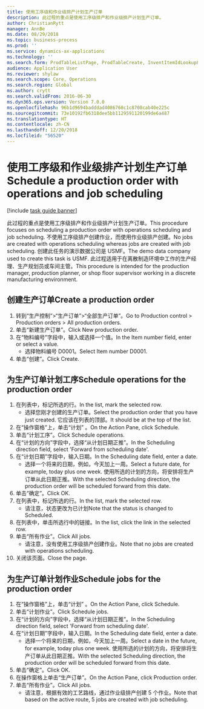 ```yaml
---
title: 使用工序级和作业级排产计划生产订单
description: 此过程的重点是使用工序级排产和作业级排产计划生产订单。
author: ChristianRytt
manager: AnnBe
ms.date: 08/29/2018
ms.topic: business-process
ms.prod: ''
ms.service: dynamics-ax-applications
ms.technology: ''
ms.search.form: ProdTableListPage, ProdTableCreate, InventItemIdLookupPurchase, ProdSchedule, ProdTable, ProdRouteJob
audience: Application User
ms.reviewer: shylaw
ms.search.scope: Core, Operations
ms.search.region: Global
ms.author: crytt
ms.search.validFrom: 2016-06-30
ms.dyn365.ops.version: Version 7.0.0
ms.openlocfilehash: 96b1d9694badddad4086768c1c8708cab40e225c
ms.sourcegitcommit: 73e10192fb6318dee5bb1129591120199de6a487
ms.translationtype: HT
ms.contentlocale: zh-CN
ms.lasthandoff: 12/20/2018
ms.locfileid: "56520"
---
```

# <a name="schedule-a-production-order-with-operations-and-job-scheduling"></a><span data-ttu-id="a82ef-103">使用工序级和作业级排产计划生产订单</span><span class="sxs-lookup"><span data-stu-id="a82ef-103">Schedule a production order with operations and job scheduling</span></span>

[!include [task guide banner](../../includes/task-guide-banner.md)]

<span data-ttu-id="a82ef-104">此过程的重点是使用工序级排产和作业级排产计划生产订单。</span><span class="sxs-lookup"><span data-stu-id="a82ef-104">This procedure focuses on scheduling a production order with operations scheduling and job scheduling.</span></span> <span data-ttu-id="a82ef-105">不使用工序级排产创建作业，而使用作业级排产创建。</span><span class="sxs-lookup"><span data-stu-id="a82ef-105">No jobs are created with operations scheduling whereas jobs are created with job scheduling.</span></span> <span data-ttu-id="a82ef-106">创建此任务的演示数据公司是 USMF。</span><span class="sxs-lookup"><span data-stu-id="a82ef-106">The demo data company used to create this task is USMF.</span></span> <span data-ttu-id="a82ef-107">此过程适用于在离散制造环境中工作的生产经理、生产规划员或车间主管。</span><span class="sxs-lookup"><span data-stu-id="a82ef-107">This procedure is intended for the production manager, production planner, or shop floor supervisor working in a discrete manufacturing environment.</span></span>


## <a name="create-a-production-order"></a><span data-ttu-id="a82ef-108">创建生产订单</span><span class="sxs-lookup"><span data-stu-id="a82ef-108">Create a production order</span></span>
1. <span data-ttu-id="a82ef-109">转到“生产控制”>“生产订单”>“全部生产订单”。</span><span class="sxs-lookup"><span data-stu-id="a82ef-109">Go to Production control > Production orders > All production orders.</span></span>
2. <span data-ttu-id="a82ef-110">单击“新建生产订单”。</span><span class="sxs-lookup"><span data-stu-id="a82ef-110">Click New production order.</span></span>
3. <span data-ttu-id="a82ef-111">在“物料编号”字段中，输入或选择一个值。</span><span class="sxs-lookup"><span data-stu-id="a82ef-111">In the Item number field, enter or select a value.</span></span>
    * <span data-ttu-id="a82ef-112">选择物料编号 D0001。</span><span class="sxs-lookup"><span data-stu-id="a82ef-112">Select Item number D0001.</span></span>  
4. <span data-ttu-id="a82ef-113">单击“创建”。</span><span class="sxs-lookup"><span data-stu-id="a82ef-113">Click Create.</span></span>

## <a name="schedule-operations-for-the-production-order"></a><span data-ttu-id="a82ef-114">为生产订单计划工序</span><span class="sxs-lookup"><span data-stu-id="a82ef-114">Schedule operations for the production order</span></span>
1. <span data-ttu-id="a82ef-115">在列表中，标记所选的行。</span><span class="sxs-lookup"><span data-stu-id="a82ef-115">In the list, mark the selected row.</span></span>
    * <span data-ttu-id="a82ef-116">选择您刚才创建的生产订单。</span><span class="sxs-lookup"><span data-stu-id="a82ef-116">Select the production order that you have just created.</span></span> <span data-ttu-id="a82ef-117">它应该在列表的顶部。</span><span class="sxs-lookup"><span data-stu-id="a82ef-117">It should be at the top of the list.</span></span>      
2. <span data-ttu-id="a82ef-118">在“操作窗格”上，单击“计划” 。</span><span class="sxs-lookup"><span data-stu-id="a82ef-118">On the Action Pane, click Schedule.</span></span>
3. <span data-ttu-id="a82ef-119">单击“计划工序”。</span><span class="sxs-lookup"><span data-stu-id="a82ef-119">Click Schedule operations.</span></span>
4. <span data-ttu-id="a82ef-120">在“计划的方向”字段中，选择“从计划日期正推”。</span><span class="sxs-lookup"><span data-stu-id="a82ef-120">In the Scheduling direction field, select 'Forward from scheduling date'.</span></span>
5. <span data-ttu-id="a82ef-121">在“计划日期”字段中，输入日期。</span><span class="sxs-lookup"><span data-stu-id="a82ef-121">In the Scheduling date field, enter a date.</span></span>
    * <span data-ttu-id="a82ef-122">选择一个将来的日期，例如，今天加上一周。</span><span class="sxs-lookup"><span data-stu-id="a82ef-122">Select a future date, for example, today plus one week.</span></span> <span data-ttu-id="a82ef-123">使用所选的计划的方向，将安排将生产订单从此日期正推。</span><span class="sxs-lookup"><span data-stu-id="a82ef-123">With the selected Scheduling direction, the production order will be scheduled forward from this date.</span></span>  
6. <span data-ttu-id="a82ef-124">单击“确定”。</span><span class="sxs-lookup"><span data-stu-id="a82ef-124">Click OK.</span></span>
7. <span data-ttu-id="a82ef-125">在列表中，标记所选的行。</span><span class="sxs-lookup"><span data-stu-id="a82ef-125">In the list, mark the selected row.</span></span>
    * <span data-ttu-id="a82ef-126">请注意，状态更改为已计划</span><span class="sxs-lookup"><span data-stu-id="a82ef-126">Note that the status is changed to Scheduled.</span></span>  
8. <span data-ttu-id="a82ef-127">在列表中，单击所选行中的链接。</span><span class="sxs-lookup"><span data-stu-id="a82ef-127">In the list, click the link in the selected row.</span></span>
9. <span data-ttu-id="a82ef-128">单击“所有作业”。</span><span class="sxs-lookup"><span data-stu-id="a82ef-128">Click All jobs.</span></span>
    * <span data-ttu-id="a82ef-129">请注意，没有使用工序级排产创建作业。</span><span class="sxs-lookup"><span data-stu-id="a82ef-129">Note that no jobs are created with operations scheduling.</span></span>  
10. <span data-ttu-id="a82ef-130">关闭该页面。</span><span class="sxs-lookup"><span data-stu-id="a82ef-130">Close the page.</span></span>

## <a name="schedule-jobs-for-the-production-order"></a><span data-ttu-id="a82ef-131">为生产订单计划作业</span><span class="sxs-lookup"><span data-stu-id="a82ef-131">Schedule jobs for the production order</span></span>
1. <span data-ttu-id="a82ef-132">在“操作窗格”上，单击“计划” 。</span><span class="sxs-lookup"><span data-stu-id="a82ef-132">On the Action Pane, click Schedule.</span></span>
2. <span data-ttu-id="a82ef-133">单击“计划作业”。</span><span class="sxs-lookup"><span data-stu-id="a82ef-133">Click Schedule jobs.</span></span>
3. <span data-ttu-id="a82ef-134">在“计划的方向”字段中，选择“从计划日期正推”。</span><span class="sxs-lookup"><span data-stu-id="a82ef-134">In the Scheduling direction field, select 'Forward from scheduling date'.</span></span>
4. <span data-ttu-id="a82ef-135">在“计划日期”字段中，输入日期。</span><span class="sxs-lookup"><span data-stu-id="a82ef-135">In the Scheduling date field, enter a date.</span></span>
    * <span data-ttu-id="a82ef-136">选择一个将来的日期，例如，今天加上一周。</span><span class="sxs-lookup"><span data-stu-id="a82ef-136">Select a date in the future, for example, today plus one week.</span></span> <span data-ttu-id="a82ef-137">使用所选的计划的方向，将安排将生产订单从此日期正推。</span><span class="sxs-lookup"><span data-stu-id="a82ef-137">With the selected Scheduling direction, the production order will be scheduled forward from this date.</span></span>  
5. <span data-ttu-id="a82ef-138">单击“确定”。</span><span class="sxs-lookup"><span data-stu-id="a82ef-138">Click OK.</span></span>
6. <span data-ttu-id="a82ef-139">在操作窗格上单击“生产订单”。</span><span class="sxs-lookup"><span data-stu-id="a82ef-139">On the Action Pane, click Production order.</span></span>
7. <span data-ttu-id="a82ef-140">单击“所有作业”。</span><span class="sxs-lookup"><span data-stu-id="a82ef-140">Click All jobs.</span></span>
    * <span data-ttu-id="a82ef-141">请注意，根据有效的工艺路线，通过作业级排产创建 5 个作业。</span><span class="sxs-lookup"><span data-stu-id="a82ef-141">Note that based on the active route, 5 jobs are created with job scheduling.</span></span>  

